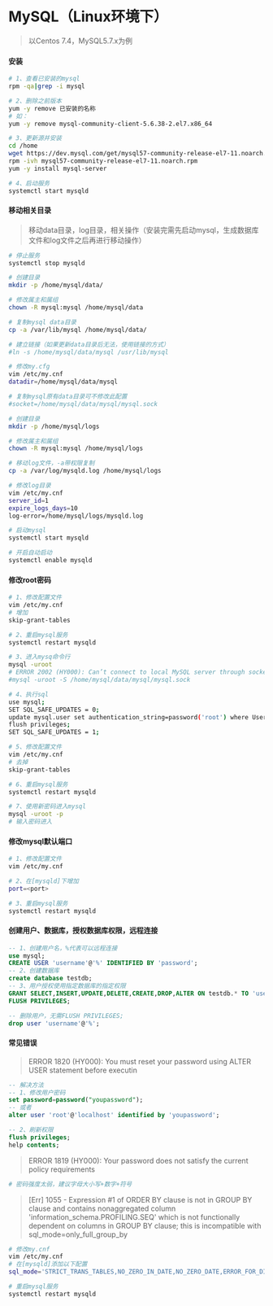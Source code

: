 # MySQL（Linux环境下）

> 以Centos 7.4，MySQL5.7.x为例  

#### 安装

```bash
# 1、查看已安装的mysql
rpm -qa|grep -i mysql

# 2、删除之前版本
yum -y remove 已安装的名称
# 如：
yum -y remove mysql-community-client-5.6.38-2.el7.x86_64

# 3、更新源并安装
cd /home
wget https://dev.mysql.com/get/mysql57-community-release-el7-11.noarch.rpm
rpm -ivh mysql57-community-release-el7-11.noarch.rpm
yum -y install mysql-server

# 4、启动服务
systemctl start mysqld
```

#### 移动相关目录

> 移动data目录，log目录，相关操作（安装完需先启动mysql，生成数据库文件和log文件之后再进行移动操作）

```bash
# 停止服务
systemctl stop mysqld

# 创建目录
mkdir -p /home/mysql/data/

# 修改属主和属组
chown -R mysql:mysql /home/mysql/data

# 复制mysql data目录
cp -a /var/lib/mysql /home/mysql/data/

# 建立链接（如果更新data目录后无法，使用链接的方式）
#ln -s /home/mysql/data/mysql /usr/lib/mysql

# 修改my.cfg
vim /etc/my.cnf
datadir=/home/mysql/data/mysql

# 复制mysql原有data目录可不修改此配置
#socket=/home/mysql/data/mysql/mysql.sock

# 创建目录
mkdir -p /home/mysql/logs

# 修改属主和属组
chown -R mysql:mysql /home/mysql/logs

# 移动log文件，-a带权限复制
cp -a /var/log/mysqld.log /home/mysql/logs

# 修改log目录
vim /etc/my.cnf
server_id=1
expire_logs_days=10
log-error=/home/mysql/logs/mysqld.log

# 启动mysql
systemctl start mysqld

# 开启自动启动
systemctl enable mysqld
```

#### 修改root密码

```bash
# 1、修改配置文件
vim /etc/my.cnf
# 增加
skip-grant-tables

# 2、重启mysql服务
systemctl restart mysqld

# 3、进入mysq命令行
mysql -uroot
# ERROR 2002 (HY000): Can’t connect to local MySQL server through socket ‘/var/lib/mysql/mysql.sock’ (2)
#mysql -uroot -S /home/mysql/data/mysql/mysql.sock

# 4、执行sql
use mysql;
SET SQL_SAFE_UPDATES = 0;
update mysql.user set authentication_string=password('root') where User='root';
flush privileges;
SET SQL_SAFE_UPDATES = 1;

# 5、修改配置文件
vim /etc/my.cnf
# 去掉
skip-grant-tables

# 6、重启mysql服务
systemctl restart mysqld

# 7、使用新密码进入mysql
mysql -uroot -p
# 输入密码进入
```

#### 修改mysql默认端口

```bash
# 1、修改配置文件
vim /etc/my.cnf

# 2、在[mysqld]下增加
port=<port>

# 3、重启mysql服务
systemctl restart mysqld
```

#### 创建用户、数据库，授权数据库权限，远程连接

```sql
-- 1、创建用户名，%代表可以远程连接
use mysql;
CREATE USER 'username'@'%' IDENTIFIED BY 'password';
-- 2、创建数据库
create database testdb;
-- 3、用户授权使用指定数据库的指定权限
GRANT SELECT,INSERT,UPDATE,DELETE,CREATE,DROP,ALTER ON testdb.* TO 'username'@'%' IDENTIFIED BY 'password';
FLUSH PRIVILEGES;

-- 删除用户，无需FLUSH PRIVILEGES;
drop user 'username'@'%';
```

#### 常见错误

> ERROR 1820 \(HY000\): You must reset your password using ALTER USER statement before executin

```sql
-- 解决方法
-- 1、修改用户密码
set password=password("youpassword");
-- 或者
alter user 'root'@'localhost' identified by 'youpassword';

-- 2、刷新权限
flush privileges;
help contents;
```

> ERROR 1819 (HY000): Your password does not satisfy the current policy requirements

```bash
# 密码强度太弱，建议字母大小写+数字+符号
```

> [Err] 1055 - Expression #1 of ORDER BY clause is not in GROUP BY clause and contains nonaggregated column 'information_schema.PROFILING.SEQ' which is not functionally dependent on columns in GROUP BY clause; this is incompatible with sql_mode=only_full_group_by

```bash
# 修改my.cnf
vim /etc/my.cnf
# 在[mysqld]添加以下配置
sql_mode='STRICT_TRANS_TABLES,NO_ZERO_IN_DATE,NO_ZERO_DATE,ERROR_FOR_DIVISION_BY_ZERO,NO_AUTO_CREATE_USER,NO_ENGINE_SUBSTITUTION'

# 重启mysql服务
systemctl restart mysqld
```